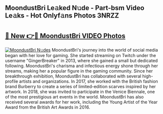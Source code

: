 ## MoondustBri Le𝚊ked N𝚞de - Part-bsm Video Le𝚊ks - Hot Onlyf𝚊ns Photos 3NRZZ

# <h2><a href="http://ab90565.deff.icu/?id=MoondustBri">🔗 New 👉🔴 MoondustBri VIDEO Photos</a></h2>

[![MoondustBri N𝚞des](https://i.imgur.com/rIISA9y.gif)](http://ab90565.deff.icu/?id=MoondustBri)
MoondustBri's journey into the world of social media began with her love for gaming. She started streaming on Twitch under the username "GingerBreaker" in 2013, where she gained a small but dedicated following. MoondustBri's charisma and infectious energy shone through her streams, making her a popular figure in the gaming community. Since her breakthrough exhibition, MoondustBri has collaborated with several high-profile artists and organizations. In 2017, she worked with the British fashion brand Burberry to create a series of limited-edition scarves inspired by her artwork. In 2018, she was invited to participate in the Venice Biennale, one of the most prestigious art events in the world. MoondustBri has also received several awards for her work, including the Young Artist of the Year Award from the British Art Awards in 2016.
